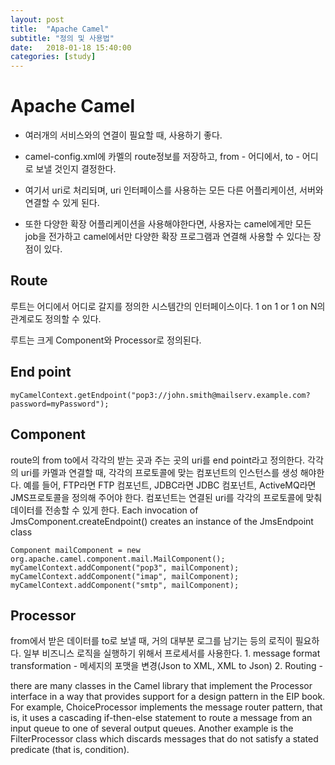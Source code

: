 ```yaml
---
layout: post
title:  "Apache Camel"
subtitle: "정의 및 사용법"
date:   2018-01-18 15:40:00
categories: [study]
---
```


# Apache Camel

- 여러개의 서비스와의 연결이 필요할 때, 사용하기 좋다.

- camel-config.xml에 카멜의 route정보를 저장하고, from - 어디에서, to - 어디로 보낼 것인지 결정한다.

- 여기서 uri로 처리되며, uri 인터페이스를 사용하는 모든 다른 어플리케이션, 서버와 연결할 수 있게 된다.

- 또한 다양한 확장 어플리케이션을 사용해야한다면, 사용자는 camel에게만 모든 job을 전가하고 camel에서만 다양한 확장 프로그램과 연결해 사용할 수 있다는 장점이 있다.


## Route
루트는 어디에서 어디로 갈지를 정의한 시스템간의 인터페이스이다. 1 on 1 or 1 on N의 관계로도 정의할 수 있다.

루트는 크게 Component와 Processor로 정의된다.

## End point
```
myCamelContext.getEndpoint("pop3://john.smith@mailserv.example.com?password=myPassword");
```

## Component
route의 from to에서 각각의 받는 곳과 주는 곳의 uri를 end point라고 정의한다. 각각의 uri를 카멜과 연결할 때, 각각의 프로토콜에 맞는 컴포넌트의 인스턴스를 생성 해야한다. 예를 들어, FTP라면 FTP 컴포넌트, JDBC라면 JDBC 컴포넌트, ActiveMQ라면 JMS프로토콜을 정의해 주어야 한다. 컴포넌트는 연결된 uri를 각각의 프로토콜에 맞춰 데이터를 전송할 수 있게 한다.
Each invocation of JmsComponent.createEndpoint() creates an instance of the JmsEndpoint class

```
Component mailComponent = new org.apache.camel.component.mail.MailComponent();myCamelContext.addComponent("pop3", mailComponent);myCamelContext.addComponent("imap", mailComponent);myCamelContext.addComponent("smtp", mailComponent);
```



## Processor
from에서 받은 데이터를 to로 보낼 때, 거의 대부분 로그를 남기는 등의 로직이 필요하다. 일부 비즈니스 로직을 실행하기 위해서 프로세서를 사용한다.
	1. message format transformation - 메세지의 포맷을 변경(Json to XML, XML to Json)
	2. Routing - 

there are many classes in the Camel library that implement the Processor interface in a way that provides support for a design pattern in the EIP book. For example, ChoiceProcessor implements the message router pattern, that is, it uses a cascading if-then-else statement to route a message from an input queue to one of several output queues. Another example is the FilterProcessor class which discards messages that do not satisfy a stated predicate (that is, condition).